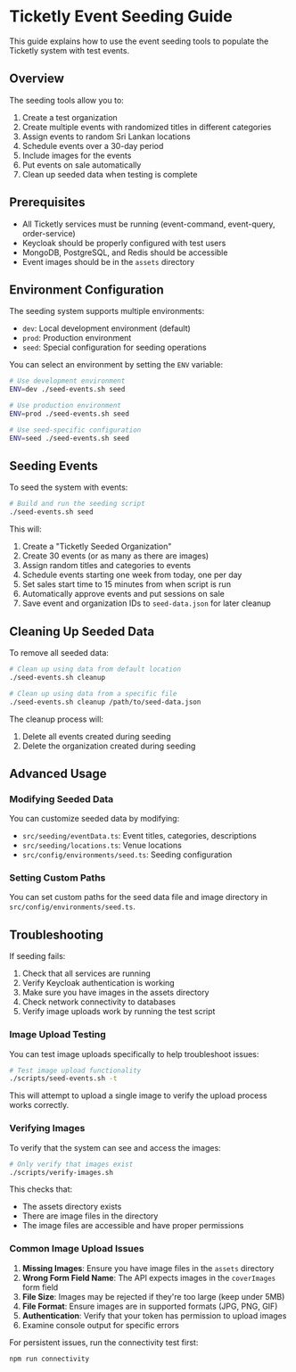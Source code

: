 # Ticketly Event Seeding Guide

This guide explains how to use the event seeding tools to populate the Ticketly system with test events.

## Overview

The seeding tools allow you to:

1. Create a test organization
2. Create multiple events with randomized titles in different categories
3. Assign events to random Sri Lankan locations
4. Schedule events over a 30-day period
5. Include images for the events
6. Put events on sale automatically
7. Clean up seeded data when testing is complete

## Prerequisites

- All Ticketly services must be running (event-command, event-query, order-service)
- Keycloak should be properly configured with test users
- MongoDB, PostgreSQL, and Redis should be accessible
- Event images should be in the `assets` directory

## Environment Configuration

The seeding system supports multiple environments:

- `dev`: Local development environment (default)
- `prod`: Production environment
- `seed`: Special configuration for seeding operations

You can select an environment by setting the `ENV` variable:

```bash
# Use development environment
ENV=dev ./seed-events.sh seed

# Use production environment
ENV=prod ./seed-events.sh seed

# Use seed-specific configuration
ENV=seed ./seed-events.sh seed
```

## Seeding Events

To seed the system with events:

```bash
# Build and run the seeding script
./seed-events.sh seed
```

This will:
1. Create a "Ticketly Seeded Organization"
2. Create 30 events (or as many as there are images)
3. Assign random titles and categories to events
4. Schedule events starting one week from today, one per day
5. Set sales start time to 15 minutes from when script is run
6. Automatically approve events and put sessions on sale
7. Save event and organization IDs to `seed-data.json` for later cleanup

## Cleaning Up Seeded Data

To remove all seeded data:

```bash
# Clean up using data from default location
./seed-events.sh cleanup

# Clean up using data from a specific file
./seed-events.sh cleanup /path/to/seed-data.json
```

The cleanup process will:
1. Delete all events created during seeding
2. Delete the organization created during seeding

## Advanced Usage

### Modifying Seeded Data

You can customize seeded data by modifying:

- `src/seeding/eventData.ts`: Event titles, categories, descriptions
- `src/seeding/locations.ts`: Venue locations
- `src/config/environments/seed.ts`: Seeding configuration

### Setting Custom Paths

You can set custom paths for the seed data file and image directory in `src/config/environments/seed.ts`.

## Troubleshooting

If seeding fails:

1. Check that all services are running
2. Verify Keycloak authentication is working
3. Make sure you have images in the assets directory
4. Check network connectivity to databases
5. Verify image uploads work by running the test script

### Image Upload Testing

You can test image uploads specifically to help troubleshoot issues:

```bash
# Test image upload functionality
./scripts/seed-events.sh -t
```

This will attempt to upload a single image to verify the upload process works correctly.

### Verifying Images

To verify that the system can see and access the images:

```bash
# Only verify that images exist
./scripts/verify-images.sh
```

This checks that:
- The assets directory exists
- There are image files in the directory
- The image files are accessible and have proper permissions

### Common Image Upload Issues

1. **Missing Images**: Ensure you have image files in the `assets` directory
2. **Wrong Form Field Name**: The API expects images in the `coverImages` form field
3. **File Size**: Images may be rejected if they're too large (keep under 5MB)
4. **File Format**: Ensure images are in supported formats (JPG, PNG, GIF)
5. **Authentication**: Verify that your token has permission to upload images
5. Examine console output for specific errors

For persistent issues, run the connectivity test first:

```bash
npm run connectivity
```